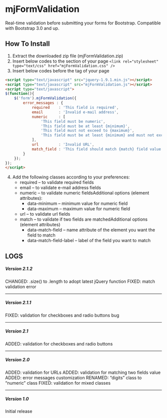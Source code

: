 # mjFormValidation

Real-time validation before submitting your forms for Bootstrap.
Compatible with Bootstrap 3.0 and up.

## How To Install
1. Extract the downloaded zip file (mjFormValidation.zip)
2. Insert below codes to the <head> section of your page
`<link rel="stylesheet" type="text/css" href="mjFormValidation.css" />`
3. Insert below codes before the </body> tag of your page
```html
<script type="text/javascript" src="jquery-1.9.1.min.js"></script>
<script type="text/javascript" src="mjFormValidation.js"></script>
<script type="text/javascript">
$(function(){
    $('form').mjFormValidation({
        error_messages : {
            required    : 'This field is required',
            email       : 'Invalid e-mail address',
            numeric     : [
                'This field must be numeric',
                'This field must be at least {minimum}',
                'This field must not exceed to {maximum}',
                'This field must be at least {minimum} and must not exceed to {maximum}'
            ],
            url         : 'Invalid URL',
            match_field : 'This field should match {match} field value'
        }
    });
});
</script>
```
4. Add the following classes according to your preferences:
	- required – to validate required fields
	- email – to validate e-mail address fields
	- numeric – to validate numeric fieldsAdditional options (element attributes):
		- data-minimum – minimum value for numeric field
		- data-maximum – maximum value for numeric field
	- url – to validate url fields
	- match – to validate if two fields are matchedAdditional options (element attributes)
		- data-match-field – name attribute of the element you want the field to match
		- data-match-field-label – label of the field you want to match

## LOGS

##### Version 2.1.2
CHANGED: .size() to .length to adopt latest jQuery function
FIXED: match validation error

------------
##### Version 2.1.1
FIXED: validation for checkboxes and radio buttons bug

------------
##### Version 2.1
ADDED: validation for checkboxes and radio buttons

------------
##### Version 2.0
ADDED: validation for URLs
ADDED: validation for matching two fields value
ADDED: error messages customization
RENAMED: “digits” class to “numeric” class
FIXED: validation for mixed classes

------------
##### Version 1.0
Initial release